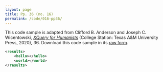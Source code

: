 ```yaml
---
layout: page
title: Pp. 36 (no. 16)
permalink: /code/016-pp36/
---
```


This code sample is adapted from Clifford B. Anderson and Joseph C. Wicentowski, 
[_XQuery for Humanists_](/) (College Station: Texas A&M University Press, 2020), 36. 
Download this code sample in its [raw form](/code/016-pp36/016-pp36.xml).

```xml
<results>
    <hello></hello>
    <world></world>
</results>
```  
